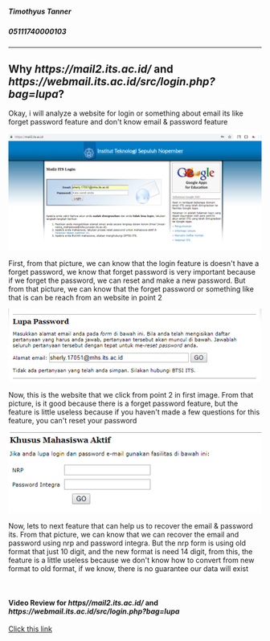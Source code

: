 <h5>Timothyus Tanner</h5>
<h5>05111740000103</h5>
<hr></hr>
<h2>Why <i>https://mail2.its.ac.id/</i> and <i>https://webmail.its.ac.id/src/login.php?bag=lupa</i>?</h2>
<p>Okay, i will analyze a website for login or something about email its like forget password feature and don't know email & password feature</p>
<img src="https://github.com/hci-a-if-its-2019/assignment-0-rennat10/blob/master/mail2its.png" style="max-width:100%;">
<p>First, from that picture, we can know that the login feature is doesn't have a forget password, we know that forget password is very important because if we forget the password, we can reset and make a new password. But from that picture, we can know that the forget password or something like that is can be reach from an website in point 2</p>
<img src="https://github.com/hci-a-if-its-2019/assignment-0-rennat10/blob/master/webmail.png" style="max-width:100%;">
<p>Now, this is the website that we click from point 2 in first image. From that picture, is it good because there is a forget password feature, but the feature is little useless because if you haven't made a few questions for this feature, you can't reset your password</p>
<img src="https://github.com/hci-a-if-its-2019/assignment-0-rennat10/blob/master/webmail2.png" style="max-width:100%;">
<p>Now, lets to next feature that can help us to recover the email & password its. From that picture, we can know that we can recover the email and password using nrp and password integra. But the nrp form is using old format that just 10 digit, and the new format is need 14 digit, from this, the feature is a little useless because we don't know how to convert from new format to old format, if we know, there is no guarantee our data will exist</p>
<br>
<h4>Video Review for <i>https//mail2.its.ac.id/</i> and <i>https://webmail.its.ac.id/src/login.php?bag=lupa</i></h4>
<a href="https://youtu.be/dbj9jNwaALw">Click this link</a>
